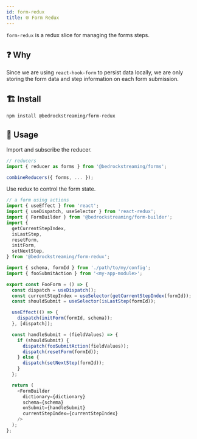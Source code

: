 ```yaml
---
id: form-redux
title: 🌐 Form Redux
---
```


`form-redux` is a redux slice for managing the forms steps.

## :question: Why

Since we are using `react-hook-form` to persist data locally, we are only storing the form data and step information on each form submission.

## :building_construction: Install

```bash
npm install @bedrockstreaming/form-redux
```

## :rocket: Usage

Import and subscribe the reducer.

```js
// reducers
import { reducer as forms } from '@bedrockstreaming/forms';

combineReducers({ forms, ... });
```

Use redux to control the form state.

```js
// a form using actions
import { useEffect } from 'react';
import { useDispatch, useSelector } from 'react-redux';
import { FormBuilder } from '@bedrockstreaming/form-builder';
import {
  getCurrentStepIndex,
  isLastStep,
  resetForm,
  initForm,
  setNextStep,
} from '@bedrockstreaming/form-redux';

import { schema, formId } from './path/to/my/config';
import { fooSubmitAction } from '<my-app-module>';

export const FooForm = () => {
  const dispatch = useDispatch();
  const currentStepIndex = useSelector(getCurrentStepIndex(formId));
  const shouldSubmit = useSelector(isLastStep(formId));

  useEffect(() => {
    dispatch(initForm(formId, schema));
  }, [dispatch]);

  const handleSubmit = (fieldValues) => {
    if (shouldSubmit) {
      dispatch(fooSubmitAction(fieldValues));
      dispatch(resetForm(formId));
    } else {
      dispatch(setNextStep(formId));
    }
  };

  return (
    <FormBuilder
      dictionary={dictionary}
      schema={schema}
      onSubmit={handleSubmit}
      currentStepIndex={currentStepIndex}
    />
  );
};
```
